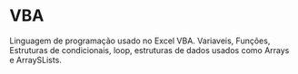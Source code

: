 # VBA
Linguagem de programação usado no Excel VBA. Variaveis, Funções, Estruturas de condicionais, loop, estruturas de dados usados como Arrays e ArraySLists.
